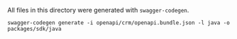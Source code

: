 All files in this directory were generated with `swagger-codegen`.

```
swagger-codegen generate -i openapi/crm/openapi.bundle.json -l java -o packages/sdk/java
```
